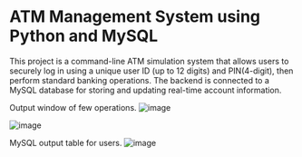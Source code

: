 # ATM Management System using Python and MySQL
This project is a command-line ATM simulation system that allows users to securely log in using a unique user ID (up to 12 digits) and PIN(4-digit), then perform standard banking operations. The backend is connected to a MySQL database for storing and updating real-time account information.

Output window of few operations.
![image](https://github.com/user-attachments/assets/9af2688b-2dae-40ad-a43d-22e9b1c0c1b3)

![image](https://github.com/user-attachments/assets/33c3d2f2-8a35-4339-9f48-b55f2d269a4a)

MySQL output table for users.
![image](https://github.com/user-attachments/assets/fa6b654c-c056-445c-8efd-15d562441ddb)

